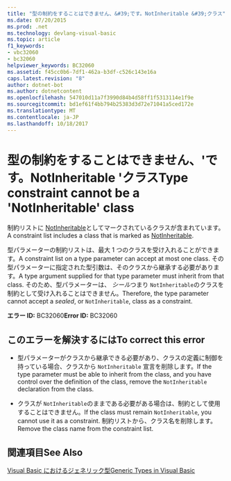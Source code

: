 ```yaml
---
title: "型の制約をすることはできません、&#39;です。NotInheritable &#39;クラス"
ms.date: 07/20/2015
ms.prod: .net
ms.technology: devlang-visual-basic
ms.topic: article
f1_keywords:
- vbc32060
- bc32060
helpviewer_keywords: BC32060
ms.assetid: f45cc0b6-7df1-462a-b3df-c526c143e16a
caps.latest.revision: "8"
author: dotnet-bot
ms.author: dotnetcontent
ms.openlocfilehash: 547010d11a7f3990d84b4d58ff1f5313114e1f9e
ms.sourcegitcommit: bd1ef61f4bb794b25383d3d72e71041a5ced172e
ms.translationtype: MT
ms.contentlocale: ja-JP
ms.lasthandoff: 10/18/2017
---
```

# <a name="type-constraint-cannot-be-a-39notinheritable39-class"></a><span data-ttu-id="50022-102">型の制約をすることはできません、&#39;です。NotInheritable &#39;クラス</span><span class="sxs-lookup"><span data-stu-id="50022-102">Type constraint cannot be a &#39;NotInheritable&#39; class</span></span>
<span data-ttu-id="50022-103">制約リストに [NotInheritable](../../visual-basic/language-reference/modifiers/notinheritable.md)としてマークされているクラスが含まれています。</span><span class="sxs-lookup"><span data-stu-id="50022-103">A constraint list includes a class that is marked as [NotInheritable](../../visual-basic/language-reference/modifiers/notinheritable.md).</span></span>  
  
 <span data-ttu-id="50022-104">型パラメーターの制約リストは、最大 1 つのクラスを受け入れることができます。</span><span class="sxs-lookup"><span data-stu-id="50022-104">A constraint list on a type parameter can accept at most one class.</span></span> <span data-ttu-id="50022-105">その型パラメーターに指定された型引数は、そのクラスから継承する必要があります。</span><span class="sxs-lookup"><span data-stu-id="50022-105">A type argument supplied for that type parameter must inherit from that class.</span></span> <span data-ttu-id="50022-106">そのため、型パラメーターは、 *シール*つまり `NotInheritable`のクラスを制約として受け入れることはできません。</span><span class="sxs-lookup"><span data-stu-id="50022-106">Therefore, the type parameter cannot accept a *sealed*, or `NotInheritable`, class as a constraint.</span></span>  
  
 <span data-ttu-id="50022-107">**エラー ID:** BC32060</span><span class="sxs-lookup"><span data-stu-id="50022-107">**Error ID:** BC32060</span></span>  
  
## <a name="to-correct-this-error"></a><span data-ttu-id="50022-108">このエラーを解決するには</span><span class="sxs-lookup"><span data-stu-id="50022-108">To correct this error</span></span>  
  
-   <span data-ttu-id="50022-109">型パラメーターがクラスから継承できる必要があり、クラスの定義に制御を持っている場合、クラスから `NotInheritable` 宣言を削除します。</span><span class="sxs-lookup"><span data-stu-id="50022-109">If the type parameter must be able to inherit from the class, and you have control over the definition of the class, remove the `NotInheritable` declaration from the class.</span></span>  
  
-   <span data-ttu-id="50022-110">クラスが `NotInheritable`のままである必要がある場合は、制約として使用することはできません。</span><span class="sxs-lookup"><span data-stu-id="50022-110">If the class must remain `NotInheritable`, you cannot use it as a constraint.</span></span> <span data-ttu-id="50022-111">制約リストから、クラス名を削除します。</span><span class="sxs-lookup"><span data-stu-id="50022-111">Remove the class name from the constraint list.</span></span>  
  
## <a name="see-also"></a><span data-ttu-id="50022-112">関連項目</span><span class="sxs-lookup"><span data-stu-id="50022-112">See Also</span></span>  
 [<span data-ttu-id="50022-113">Visual Basic におけるジェネリック型</span><span class="sxs-lookup"><span data-stu-id="50022-113">Generic Types in Visual Basic</span></span>](../../visual-basic/programming-guide/language-features/data-types/generic-types.md)

